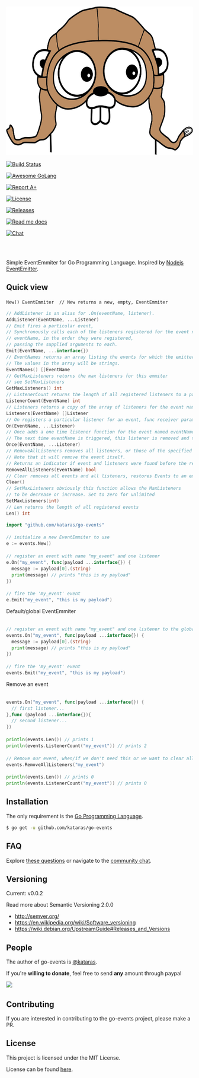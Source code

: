 <p align="center">
  <img src="/logo.jpg" height="400">
  <br/>

 <a href="https://travis-ci.org/kataras/go-events"><img src="https://img.shields.io/travis/kataras/go-events.svg?style=flat-square" alt="Build Status"></a>


 <a href="https://github.com/avelino/awesome-go"><img src="https://img.shields.io/badge/awesome-%E2%9C%93-ff69b4.svg?style=flat-square" alt="Awesome GoLang"></a>

 <a href="http://goreportcard.com/report/kataras/go-events"><img src="https://img.shields.io/badge/-A%2B-F44336.svg?style=flat-square" alt="Report A+"></a>


 <a href="https://github.com/kataras/go-events/blob/master/LICENSE"><img src="https://img.shields.io/badge/%20license-MIT%20-E91E63.svg?style=flat-square" alt="License"></a>



 <a href="https://github.com/kataras/go-events/releases"><img src="https://img.shields.io/badge/%20release%20-%20v0.0.2-blue.svg?style=flat-square" alt="Releases"></a>

 <a href="https://godoc.org/github.com/kataras/go-events"><img src="https://img.shields.io/badge/%20docs-reference-5272B4.svg?style=flat-square" alt="Read me docs"></a>

 <a href="https://kataras.rocket.chat/channel/go-events"><img src="https://img.shields.io/badge/%20community-chat-00BCD4.svg?style=flat-square" alt="Chat"></a>

<br/><br/>

Simple EventEmmiter for Go Programming Language. Inspired by <a href="https://nodejs.org/api/events.html">Nodejs EventEmitter</a>.

</p>


Quick view
------------
`New() EventEmmiter  // New returns a new, empty, EventEmmiter`


```go
// AddListener is an alias for .On(eventName, listener).
AddListener(EventName, ...Listener)
// Emit fires a particular event,
// Synchronously calls each of the listeners registered for the event named
// eventName, in the order they were registered,
// passing the supplied arguments to each.
Emit(EventName, ...interface{})
// EventNames returns an array listing the events for which the emitter has registered listeners.
// The values in the array will be strings.
EventNames() []EventName
// GetMaxListeners returns the max listeners for this emmiter
// see SetMaxListeners
GetMaxListeners() int
// ListenerCount returns the length of all registered listeners to a particular event
ListenerCount(EventName) int
// Listeners returns a copy of the array of listeners for the event named eventName.
Listeners(EventName) []Listener
// On registers a particular listener for an event, func receiver parameter(s) is/are optional
On(EventName, ...Listener)
// Once adds a one time listener function for the event named eventName.
// The next time eventName is triggered, this listener is removed and then invoked.
Once(EventName, ...Listener)
// RemoveAllListeners removes all listeners, or those of the specified eventName.
// Note that it will remove the event itself.
// Returns an indicator if event and listeners were found before the remove.
RemoveAllListeners(EventName) bool
// Clear removes all events and all listeners, restores Events to an empty value
Clear()
// SetMaxListeners obviously this function allows the MaxListeners
// to be decrease or increase. Set to zero for unlimited
SetMaxListeners(int)
// Len returns the length of all registered events
Len() int
```


```go
import "github.com/kataras/go-events"

// initialize a new EventEmmiter to use
e := events.New()

// register an event with name "my_event" and one listener
e.On("my_event", func(payload ...interface{}) {
  message := payload[0].(string)
  print(message) // prints "this is my payload"
})

// fire the 'my_event' event
e.Emit("my_event", "this is my payload")

```

Default/global EventEmmiter
```go

// register an event with name "my_event" and one listener to the global(package level) default EventEmmiter
events.On("my_event", func(payload ...interface{}) {
  message := payload[0].(string)
  print(message) // prints "this is my payload"
})

// fire the 'my_event' event
events.Emit("my_event", "this is my payload")

```

Remove an event

```go

events.On("my_event", func(payload ...interface{}) {
  // first listener...
},func (payload ...interface{}){
  // second listener...
})

println(events.Len()) // prints 1
println(events.ListenerCount("my_event")) // prints 2

// Remove our event, when/if we don't need this or we want to clear all of its listeners
events.RemoveAllListeners("my_event")

println(events.Len()) // prints 0
println(events.ListenerCount("my_event")) // prints 0


```
Installation
------------

The only requirement is the [Go Programming Language](https://golang.org/dl).

```bash
$ go get -u github.com/kataras/go-events
```


FAQ
------------

Explore [these questions](https://github.com/kataras/go-events/issues?go-events=label%3Aquestion) or navigate to the [community chat][Chat].

Versioning
------------

Current: v0.0.2

Read more about Semantic Versioning 2.0.0

 - http://semver.org/
 - https://en.wikipedia.org/wiki/Software_versioning
 - https://wiki.debian.org/UpstreamGuide#Releases_and_Versions

People
------------

The author of go-events is [@kataras](https://github.com/kataras).

If you're **willing to donate**, feel free to send **any** amount through paypal

[![](https://www.paypalobjects.com/en_US/i/btn/btn_donateCC_LG.gif)](https://www.paypal.com/cgi-bin/webscr?cmd=_donations&business=kataras2006%40hotmail%2ecom&lc=GR&item_name=Iris%20web%20framework&item_number=iriswebframeworkdonationid2016&currency_code=EUR&bn=PP%2dDonationsBF%3abtn_donateCC_LG%2egif%3aNonHosted)


Contributing
------------

If you are interested in contributing to the go-events project, please make a PR.

License
------------

This project is licensed under the MIT License.

License can be found [here](LICENSE).

[Chat Widget]: https://img.shields.io/badge/community-chat-00BCD4.svg?style=flat-square
[Chat]: https://kataras.rocket.chat/channel/go-events
